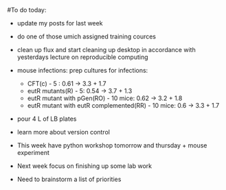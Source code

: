 #To do today:
- update my posts for last week
- do one of those umich assigned training cources
- clean up flux and start cleaning up desktop in accordance with yesterdays lecture on reproducible computing
- mouse infections: prep cultures for infections:
  * CFT(c) - 5 : 0.61 -> 3.3 + 1.7
  * eutR mutants(R) - 5: 0.54 -> 3.7 + 1.3
  * eutR mutant with pGen(RO) - 10 mice: 0.62 -> 3.2 + 1.8
  * eutR mutant with eutR complemented(RR) - 10 mice: 0.6 -> 3.3 + 1.7
  
- pour 4 L of LB plates

- learn more about version control 

- This week have python workshop tomorrow and thursday + mouse experiment
- Next week focus on finishing up some lab work
- Need to brainstorm a list of priorities
  
